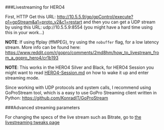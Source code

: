 ###Livestreaming for HERO4

First, HTTP Get this URL: http://10.5.5.9/gp/gpControl/execute?p1=gpStream&a1=proto_v2&c1=restart and then you can get a UDP stream by using this URL: udp://10.5.5.9:8554 (you might have a hard time using this in your work...)

**NOTE**: If using ffplay (ffMPEG), try using the `nobuffer` flag, for a low latency stream.
More info can be found here: https://www.reddit.com/r/gopro/comments/2md8hm/how_to_livestream_from_a_gopro_hero4/cr1b193

**NOTE**: This works in the HERO4 Silver and Black, for HERO4 Session you might want to read [HERO4-Session.md](https://github.com/KonradIT/goprowifihack/blob/master/HERO4/HERO4-Session.md) on how to wake it up and enter streaming mode.

Since working with UDP protocols and system calls, I recommend using GoProStream tool, which is a easy to use GoPro Streaming client written in Python: https://github.com/KonradIT/GoProStream

###Advanced streaming parameters

For changing the specs of the live stream such as Bitrate, go to [the livestreaming tweaks page](https://github.com/KonradIT/goprowifihack/blob/master/HERO4/WifiCommands.md#streaming-tweaks)
